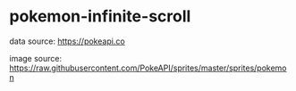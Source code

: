 # pokemon-infinite-scroll

data source: https://pokeapi.co

image source: https://raw.githubusercontent.com/PokeAPI/sprites/master/sprites/pokemon
